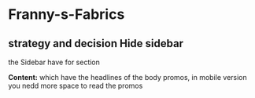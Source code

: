 # Franny-s-Fabrics

## strategy and decision Hide sidebar

the Sidebar have for section 

**Content:** which have the headlines of the body promos, in mobile version you nedd more space to read the promos



